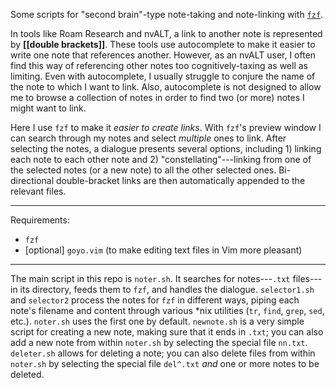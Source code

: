 Some scripts for "second brain"-type note-taking and note-linking with [`fzf`](https://github.com/junegunn/fzf).

In tools like Roam Research and nvALT, a link to another note is represented by **[[double brackets]]**. These tools use autocomplete to make it easier to write one note that references another.  However, as an nvALT user, I often find this way of referencing other notes too cognitively-taxing as well as limiting.  Even with autocomplete, I usually struggle to conjure the name of the note to which I want to link.  Also, autocomplete is not designed to allow me to browse a collection of notes in order to find two (or more) notes I might want to link.  

Here I use `fzf` to make it *easier to create links*. With `fzf`'s preview window I can search through my notes and select *multiple* ones to link. After selecting the notes, a dialogue presents several options, including 1) linking each note to each other note and 2) "constellating"---linking from one of the selected notes (or a new note) to all the other selected ones. Bi-directional double-bracket links are then automatically appended to the relevant files. 

---

Requirements:
- `fzf`
- [optional] `goyo.vim` (to make editing text files in Vim more pleasant)

---

The main script in this repo is `noter.sh`. It searches for notes---`.txt` files--- in its directory, feeds them to `fzf`, and handles the dialogue.  `selector1.sh` and `selector2` process the notes for `fzf` in different ways, piping each note's filename and content through various \*nix utilities (`tr`, `find`, `grep`, `sed`, etc.).  `noter.sh` uses the first one by default. `newnote.sh` is a very simple script for creating a new note, making sure that it ends in `.txt`; you can also add a new note from within `noter.sh` by selecting the special file `nn.txt`. `deleter.sh` allows for deleting a note; you can also delete files from within `noter.sh` by selecting the special file `del^.txt` *and* one or more notes to be deleted.  
